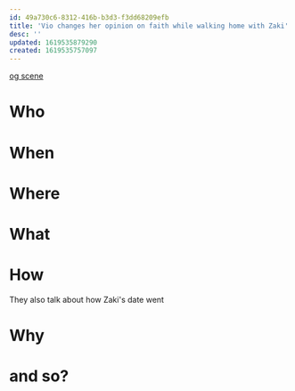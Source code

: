 ```yaml
---
id: 49a730c6-8312-416b-b3d3-f3dd68209efb
title: 'Vio changes her opinion on faith while walking home with Zaki'
desc: ''
updated: 1619535879290
created: 1619535757097
---
```

[og scene](https://github.com/9ae/ace/blob/master/chapters/05.md#vio-promises-to-protect-sicili)

# Who

# When

# Where

# What

# How
They also talk about how Zaki's date went

# Why

# and so?
